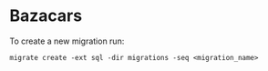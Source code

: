 # Bazacars




To create a new migration run:

    migrate create -ext sql -dir migrations -seq <migration_name>
